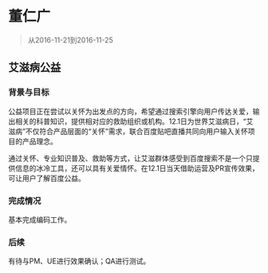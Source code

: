 # 董仁广

> 从2016-11-21到2016-11-25

## 艾滋病公益

### 背景与目标

公益项目正在尝试以关怀为出发点的方向，希望通过搜索引擎向用户传达关爱，输出相关的科普知识，提供相对应的救助组织或机构。12.1日为世界艾滋病日，“艾滋病”不仅符合产品层面的“关怀”需求，联合百度贴吧直播共同向用户输入关怀项目的产品理念。

通过关怀、专业知识普及、救助等方式，让艾滋群体感受到百度搜索不是一个只提供信息的冰冷工具，还可以具有关爱情怀。在12.1日当天借助运营及PR宣传效果，可让用户了解百度公益。

### 完成情况

基本完成编码工作。

### 后续

有待与PM、UE进行效果确认；QA进行测试。
